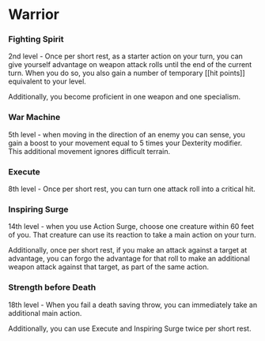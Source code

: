 # Warrior

### **Fighting Spirit**

2nd level - Once per short rest, as a starter action on your turn, you can give yourself advantage on weapon attack rolls until the end of the current turn. When you do so, you also gain a number of temporary [[hit points]] equivalent to your level.

Additionally, you become proficient in one weapon and one specialism.

### **War Machine**

5th level - when moving in the direction of an enemy you can sense, you gain a boost to your movement equal to 5 times your Dexterity modifier. This additional movement ignores difficult terrain.

### Execute

8th level - Once per short rest, you can turn one attack roll into a critical hit.

### **Inspiring Surge**

14th level - when you use Action Surge, choose one creature within 60 feet of you. That creature can use its reaction to take a main action on your turn.

Additionally, once per short rest, if you make an attack against a target at advantage, you can forgo the advantage for that roll to make an additional weapon attack against that target, as part of the same action.

### **Strength before Death**

18th level - When you fail a death saving throw, you can immediately take an additional main action.

Additionally, you can use Execute and Inspiring Surge twice per short rest.
